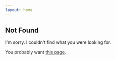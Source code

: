 ```yaml
---
layout: home
---
```


## Not Found
I'm sorry. I couldn't find what you were looking for.

You probably want [this page](/).
